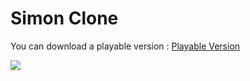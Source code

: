 # Simon Clone

You can download a playable version : [Playable Version](http://www.sbkgame.be/games/simon-clone/simon-clone.zip)

![](http://www.sbkgame.be/games/simon-clone/simon-clone-001.png)
